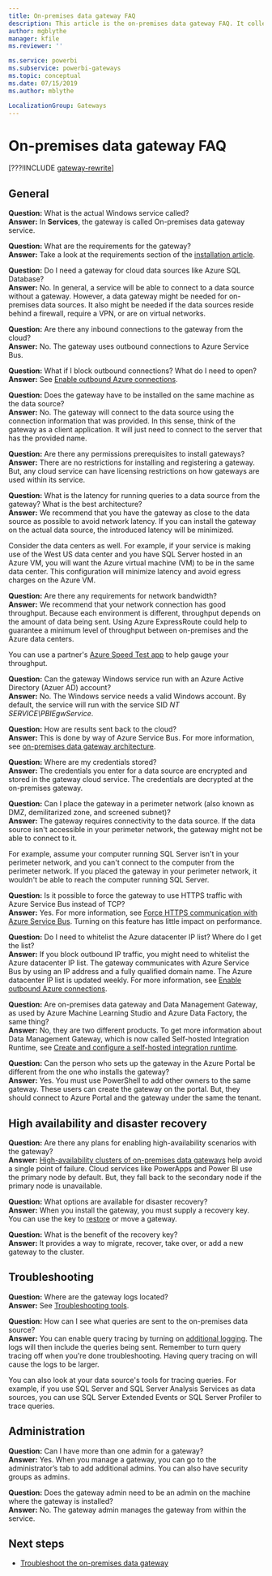 ```yaml
---
title: On-premises data gateway FAQ
description: This article is the on-premises data gateway FAQ. It collects frequently asked questions into one spot for the gateway.
author: mgblythe
manager: kfile
ms.reviewer: ''

ms.service: powerbi
ms.subservice: powerbi-gateways
ms.topic: conceptual
ms.date: 07/15/2019
ms.author: mblythe

LocalizationGroup: Gateways
---
```


# On-premises data gateway FAQ

[???!INCLUDE [gateway-rewrite](../includes/gateway-rewrite.md)]

## General

**Question:** What is the actual Windows service called?  
**Answer:** In **Services**, the gateway is called On-premises data gateway service.

**Question:** What are the requirements for the gateway?  
**Answer:** Take a look at the requirements section of the [installation article](service-gateway-install.md#requirements).

**Question:** Do I need a gateway for cloud data sources like Azure SQL Database?  
**Answer:** No. In general, a service will be able to connect to a data source without a gateway. However, a data gateway might be needed for on-premises data sources. It also might be needed if the data sources reside behind a firewall, require a VPN, or are on virtual networks.

**Question:** Are there any inbound connections to the gateway from the cloud?  
**Answer:** No. The gateway uses outbound connections to Azure Service Bus.

**Question:** What if I block outbound connections? What do I need to open?  
**Answer:** See [Enable outbound Azure connections](service-gateway-communication.md#enable-outbound-azure-connections).

**Question:** Does the gateway have to be installed on the same machine as the data source?  
**Answer:** No. The gateway will connect to the data source using the connection information that was provided. In this sense, think of the gateway as a client application. It will just need to connect to the server that has the provided name.

**Question:** Are there any permissions prerequisites to install gateways?  
**Answer:** There are no restrictions for installing and registering a gateway. But, any cloud service can have licensing restrictions on how gateways are used within its service.

**Question:** What is the latency for running queries to a data source from the gateway? What is the best architecture?  
**Answer:** We recommend that you have the gateway as close to the data source as possible to avoid network latency. If you can install the gateway on the actual data source, the introduced latency will be minimized.

Consider the data centers as well. For example, if your service is making use of the West US data center and you have SQL Server hosted in an Azure VM, you will want the Azure virtual machine (VM) to be in the same data center. This configuration will minimize latency and avoid egress charges on the Azure VM.

**Question:** Are there any requirements for network bandwidth?  
**Answer:** We recommend that your network connection has good throughput. Because each environment is different, throughput depends on the amount of data being sent. Using Azure ExpressRoute could help to guarantee a minimum level of throughput between on-premises and the Azure data centers.

You can use a partner's [Azure Speed Test app](https://azurespeedtest.azurewebsites.net/) to help gauge your throughput.

**Question:** Can the gateway Windows service run with an Azure Active Directory (Azuer AD) account?  
**Answer:** No. The Windows service needs a valid Windows account. By default, the service will run with the service SID *NT SERVICE\PBIEgwService*.

**Question:** How are results sent back to the cloud?  
**Answer:** This is done by way of Azure Service Bus. For more information, see [on-premises data gateway architecture](service-gateway-onprem-indepth.md).

**Question:** Where are my credentials stored?  
**Answer:** The credentials you enter for a data source are encrypted and stored in the gateway cloud service. The credentials are decrypted at the on-premises gateway.

**Question:** Can I place the gateway in a perimeter network (also known as DMZ, demilitarized zone, and screened subnet)?  
**Answer:** The gateway requires connectivity to the data source. If the data source isn't accessible in your perimeter network, the gateway might not be able to connect to it.

For example, assume your computer running SQL Server isn't in your perimeter network, and you can't connect to the computer from the perimeter network. If you placed the gateway in your perimeter network, it wouldn't be able to reach the computer running SQL Server.

**Question:** Is it possible to force the gateway to use HTTPS traffic with Azure Service Bus instead of TCP?  
**Answer:** Yes. For more information, see [Force HTTPS communication with Azure Service Bus](service-gateway-communication.md#force-https-communication-with-azure-service-bus). Turning on this feature has little impact on performance.

**Question:** Do I need to whitelist the Azure datacenter IP list? Where do I get the list?  
**Answer:** If you block outbound IP traffic, you might need to whitelist the Azure datacenter IP list. The gateway communicates with Azure Service Bus by using an IP address and a fully qualified domain name. The Azure datacenter IP list is updated weekly. For more information, see [Enable outbound Azure connections](service-gateway-communication.md#enable-outbound-azure-connections).

**Question:** Are on-premises data gateway and Data Management Gateway, as used by Azure Machine Learning Studio and Azure Data Factory, the same thing?  
**Answer:** No, they are two different products. To get more information about Data Management Gateway, which is now called Self-hosted Integration Runtime, see [Create and configure a self-hosted integration runtime](/azure/data-factory/create-self-hosted-integration-runtime).

**Question:** Can the person who sets up the gateway in the Azure Portal be different from the one who installs the gateway?  
**Answer:** Yes. You must use PowerShell to add other owners to the same gateway. These users can create the gateway on the portal. But, they should connect to Azure Portal and the gateway under the same the tenant.

## High availability and disaster recovery

**Question:** Are there any plans for enabling high-availability scenarios with the gateway?  
**Answer:** [High-availability clusters of on-premises data gateways](service-gateway-high-availability-clusters.md) help avoid a single point of failure. Cloud services like PowerApps and Power BI use the primary node by default.  But, they fall back to the secondary node if the primary node is unavailable.

**Question:** What options are available for disaster recovery?  
**Answer:** When you install the gateway, you must supply a recovery key. You can use the key to [restore](service-gateway-migrate.md) or move a gateway. 

**Question:** What is the benefit of the recovery key?  
**Answer:** It provides a way to migrate, recover, take over, or add a new gateway to the cluster.

## Troubleshooting

**Question:** Where are the gateway logs located?  
**Answer:** See [Troubleshooting tools](service-gateway-tshoot.md#troubleshooting-tools).

**Question:** How can I see what queries are sent to the on-premises data source?  
**Answer:** You can enable query tracing by turning on [additional logging](service-gateway-performance.md#slow-performing-queries).  The logs will then include the queries being sent. Remember to turn query tracing off when you're done troubleshooting. Having query tracing on will cause the logs to be larger.

You can also look at your data source's tools for tracing queries. For example, if you use SQL Server and SQL Server Analysis Services as data sources, you can use SQL Server Extended Events or SQL Server Profiler to trace queries.

## Administration

**Question:** Can I have more than one admin for a gateway?  
**Answer:** Yes. When you manage a gateway, you can go to the administrator’s tab to add additional admins. You can also have security groups as admins.

**Question:** Does the gateway admin need to be an admin on the machine where the gateway is installed?  
**Answer:** No. The gateway admin manages the gateway from within the service.

## Next steps

* [Troubleshoot the on-premises data gateway](service-gateway-tshoot.md)
